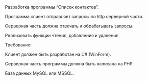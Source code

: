 Разработка программы “Список контактов”.

Программа клиент отправляет запросы по http серверной части.

Серверная часть должна отвечать и обрабатывать запросы.

Реализовать функции чтения, добавления и удаления.

Требование:

Клиент должен быть разработан на C# (WinForm).

Серверная часть программы должна быть написана на PHP.

База данных MySQL или MSSQL.
